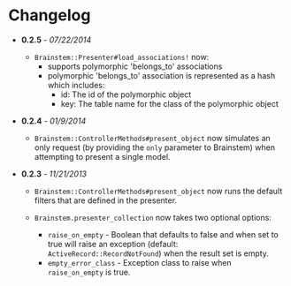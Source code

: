# Changelog

+ **0.2.5** - _07/22/2014_

  + `Brainstem::Presenter#load_associations!` now:
    + supports polymorphic 'belongs_to' associations
    + polymorphic 'belongs_to' association is represented as a hash which includes:
      + id: The id of the polymorphic object
      + key: The table name for the class of the polymorphic object

+ **0.2.4** - _01/9/2014_

  + `Brainstem::ControllerMethods#present_object` now simulates an only request (by providing the `only` parameter to Brainstem) when attempting to present a single model.

+ **0.2.3** - _11/21/2013_

  + `Brainstem::ControllerMethods#present_object` now runs the default filters that are defined in the presenter.
  
  + `Brainstem.presenter_collection` now takes two optional options:
    + `raise_on_empty` - Boolean that defaults to false and when set to true will raise an exception (default: `ActiveRecord::RecordNotFound`) when the result set is empty.
    + `empty_error_class` - Exception class to raise when `raise_on_empty` is true.